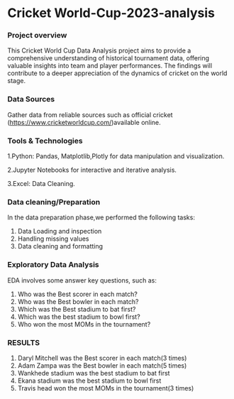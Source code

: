 #  Cricket World-Cup-2023-analysis
### Project overview
This Cricket World Cup Data Analysis project aims to provide a comprehensive understanding of historical tournament data, offering valuable insights into team and player performances. The findings will contribute to a deeper appreciation of the dynamics of cricket on the world stage.

### Data Sources
Gather data from reliable sources such as official cricket (https://www.cricketworldcup.com/)available online.

### Tools & Technologies
1.Python: Pandas, Matplotlib,Plotly for data manipulation and visualization.

2.Jupyter Notebooks for interactive and iterative analysis.

3.Excel: Data Cleaning.

### Data cleaning/Preparation
In the data preparation phase,we performed the following tasks:
1. Data Loading and inspection
2. Handling missing values
3. Data cleaning and formatting

### Exploratory Data Analysis
EDA involves some answer key questions, such as:
1. Who was the Best scorer in each match?
2. Who was the Best bowler in each match?
3. Which was the Best stadium to bat first?
4. Which was the best stadium to bowl first?
5. Who won the most MOMs in the tournament?
### RESULTS
1. Daryl Mitchell was the Best scorer in each match(3 times)
2. Adam Zampa was the Best bowler in each match(5 times)
3. Wankhede stadium was the best stadium to bat first
4. Ekana stadium was the best stadium to bowl first
5. Travis head won the most MOMs in the tournament(3 times) 
